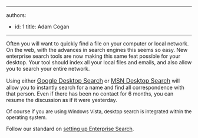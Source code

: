 

---
authors:
  - id: 1
    title: Adam Cogan
---




<span class='intro'> Often you will want to quickly find a file on your computer or local network. On the web, with the advances in search engines this seems so easy. New enterprise search tools are now making this same feat possible for your desktop. Your tool should index all your local files and emails, and also allow you to search your entire network. 
 </span>


  <p>Using either&#160;<font class="ms-rteCustom-External" size="+0"><a shape="rect" href="http&#58;//www.ssw.com.au/ssw/Redirect/GoogleSearch.htm" target="_blank">Google Desktop Search</a></font> or <font class="ms-rteCustom-External" size="+0"><a shape="rect" href="http&#58;//www.ssw.com.au/ssw/Redirect/MSNSearch.htm" target="_blank">MSN Desktop Search</a></font>&#160;will allow you to instantly search for a name and find all correspondence with that person. Even if there has been no contact for 6 months, you can resume the discussion as if it were yesterday.</p>
<p>Of course i<font size="2">f you are using Windows Vista, desktop search is integrated within the operating system.</font></p>
<p>Follow our standard on <a shape="rect" href="http&#58;//www.ssw.com.au/ssw/Standards/DeveloperInstallationNetworkSetup/DesktopSearch.aspx">setting up Enterprise Search</a>.</p>



